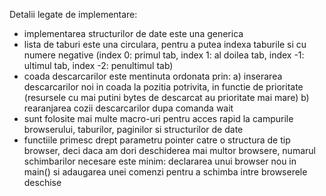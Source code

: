 Detalii legate de implementare:
- implementarea structurilor de date este una generica
- lista de taburi este una circulara, pentru a putea indexa taburile si cu
numere negative (index 0: primul tab, index 1: al doilea tab, index -1:
ultimul tab, index -2: penultimul tab)
- coada descarcarilor este mentinuta ordonata prin:
a) inserarea descarcarilor noi in coada la pozitia potrivita, in functie de
prioritate (resursele cu mai putini bytes de descarcat au prioritate mai mare)
b) rearanjarea cozii descarcarilor dupa comanda wait
- sunt folosite mai multe macro-uri pentru acces rapid la campurile browserului,
taburilor, paginilor si structurilor de date
- functiile primesc drept parametru pointer catre o structura de tip browser,
deci daca am dori deschiderea mai multor browsere, numarul schimbarilor necesare
este minim: declararea unui browser nou in main() si adaugarea unei comenzi
pentru a schimba intre browserele deschise
